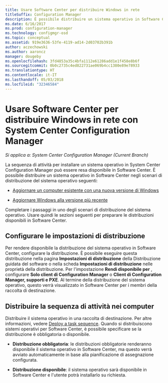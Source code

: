 ```yaml
---
title: Usare Software Center per distribuire Windows in rete
titleSuffix: Configuration Manager
description: È possibile distribuire un sistema operativo in Software Center per aggiornare un computer esistente con una nuova versione di Windows o eseguire l'aggiornamento di Windows alla versione più recente.
ms.date: 6/16/2017
ms.prod: configuration-manager
ms.technology: configmgr-osd
ms.topic: conceptual
ms.assetid: 919e3636-53fe-4119-ad14-2d03702b391b
author: aczechowski
ms.author: aaroncz
manager: dougeby
ms.openlocfilehash: 3fd4853a35c4bfa1112e61286add1e1f458e8b6f
ms.sourcegitcommit: 0b0c2735c4ed822731ae069b4cc1380e89e78933
ms.translationtype: HT
ms.contentlocale: it-IT
ms.lasthandoff: 05/03/2018
ms.locfileid: "32346584"
---
```

# <a name="use-software-center-to-deploy-windows-over-the-network-with-system-center-configuration-manager"></a>Usare Software Center per distribuire Windows in rete con System Center Configuration Manager

*Si applica a: System Center Configuration Manager (Current Branch)*

La sequenza di attività per installare un sistema operativo in System Center Configuration Manager può essere resa disponibile in Software Center. È possibile distribuire un sistema operativo in Software Center negli scenari di distribuzione del sistema operativo seguenti:

-   [Aggiornare un computer esistente con una nuova versione di Windows](refresh-an-existing-computer-with-a-new-version-of-windows.md)

-   [Aggiornare Windows alla versione più recente](upgrade-windows-to-the-latest-version.md)

Completare i passaggi in uno degli scenari di distribuzione del sistema operativo. Usare quindi le sezioni seguenti per preparare le distribuzioni disponibili in Software Center.

## <a name="configure-deployment-settings"></a>Configurare le impostazioni di distribuzione  
Per rendere disponibile la distribuzione del sistema operativo in Software Center, configurare la distribuzione. È possibile eseguire questa distribuzione nella pagina **Impostazioni di distribuzione** della Distribuzione guidata del software o nella scheda **Impostazioni di distribuzione** nelle proprietà della distribuzione. Per l'impostazione **Rendi disponibile per** , configurare **Solo client di Configuration Manager** o **Client di Configuration Manager, supporti e PXE**. Al termine della distribuzione del sistema operativo, questo verrà visualizzato in Software Center per i membri della raccolta di destinazione.

##  <a name="BKMK_Deploy"></a> Distribuire la sequenza di attività nei computer  
Distribuire il sistema operativo in una raccolta di destinazione. Per altre informazioni, vedere [Deploy a task sequence](manage-task-sequences-to-automate-tasks.md#BKMK_DeployTS). Quando si distribuiscono sistemi operativi per Software Center, è possibile specificare se la distribuzione è obbligatoria o disponibile.

-   **Distribuzione obbligatoria**: le distribuzioni obbligatorie renderanno disponibile il sistema operativo in Software Center, ma questo verrà avviato automaticamente in base alla pianificazione di assegnazione configurata.

-   **Distribuzione disponibile**: il sistema operativo sarà disponibile in Software Center e l'utente potrà installarlo su richiesta.
